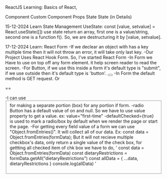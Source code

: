 ReactJS Learning:
Basics of React,

Component
Custom Component
Props
State
State (in Details)


15-12-2024
Learn State Management
	UseState:			const [value, setvalue] = React.useState([])
	use state return an array, first one is a value/string, second one is a function f(). So, we are destructuring it by [value, setvalue].


17-12-2024
Learn: React Form
	-If we declear an object with has a key multiple time then it will not throw an error, it will take only last key. 
	-Our Project Uses React Hook Form. So, I've started React Form 
	-In Form we Have to use  <label htmlFor=""></label> on top off any form element. it help screen reader to read the screen.
	-For Button, if we use this inside a form it's default type is "submit", if we use outside then it's default type is 'button'. <button type="button"></button>
	-In Form the default method is GET request. Or <form method="GET"></form> == <form></form>
	-I can use <fieldset> for making a separate portion (box) for any portion if form.
	-radio Button has a default value of on and null. So we have to use value property to get a value. ex: value="first-time"
	-defaultChecked={true} is used to mark a radio/box by default when we render the page or start the page.
	-For getting every field value of a form we can use "Object.fromEntries()". It will collect all of our data. Ex: const data = Object.fromEntries(formData);
	But it will not recieve multiple checkbox's data, only return a single value of the check box, for gettting all checked item of chk box we have to do, 
	'
	const data = Object.fromEntries(formData)
    const dietaryRestrictions = formData.getAll("dietaryRestrictions")
    const allData = {
      ...data,
      dietaryRestrictions
    }
    console.log(allData)
	'
